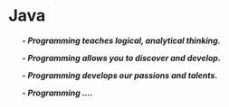 # Java
<ul><strong><em>- Programming teaches logical, analytical thinking.  </em></strong></ul>
<ul><strong><em>- Programming allows you to discover and develop. </em ></strong></ul>
<ul><strong><em>- Programming develops our passions and talents. </em ></strong></ul>
<ul><strong><em>- Programming …. </em ></strong></ul>
